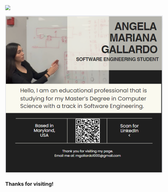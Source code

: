 <a href="https://github.com/mgallardo1000/Portfolio">
    <img src="https://img.shields.io/badge/Click_Here_For_a_Direct_Link_to_my_GitHub_Portfolio-282A36" />
</a>

![](https://github.com/mgallardo1000/mgallardo1000/blob/dba5340c87de9d9c98f3646ded300965a02e67b2/MarianaBanner.png)
### Thanks for visiting! 





<!--
**mgallardo1000/mgallardo1000** is a ✨ _special_ ✨ repository because its `README.md` (this file) appears on your GitHub profile.

Here are some ideas to get you started:

- 🔭 I’m currently working on ...
- 🌱 I’m currently learning ...
- 👯 I’m looking to collaborate on ...
- 🤔 I’m looking for help with ...
- 💬 Ask me about ...
- 📫 How to reach me: ...
- 😄 Pronouns: ...
- ⚡ Fun fact: ...

Direct_Link_to_GitHub_Portfolio-282A36
-->
